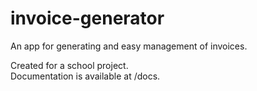 # invoice-generator
An app for generating and easy management of invoices.

Created for a school project.  
Documentation is available at /docs.

